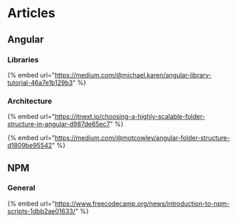 # Articles

## Angular

### Libraries

{% embed url="https://medium.com/@michael.karen/angular-library-tutorial-46a7e1b129b3" %}

### Architecture

{% embed url="https://itnext.io/choosing-a-highly-scalable-folder-structure-in-angular-d987de65ec7" %}

{% embed url="https://medium.com/@motcowley/angular-folder-structure-d1809be95542" %}

## NPM

### General

{% embed url="https://www.freecodecamp.org/news/introduction-to-npm-scripts-1dbb2ae01633/" %}

